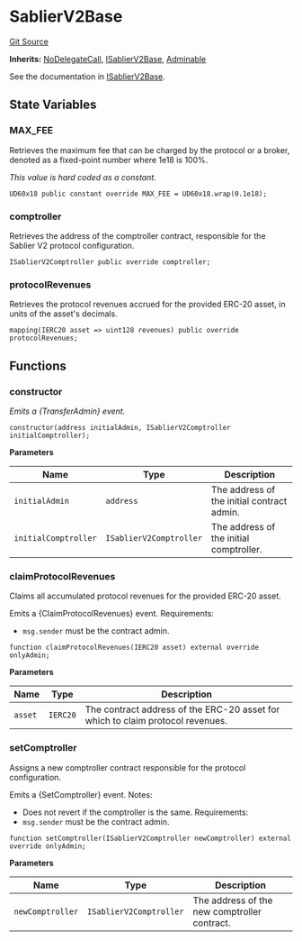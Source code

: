 # SablierV2Base

[Git Source](https://github.com/sablier-labs/v2-core/blob/a4bf69cf7024006b9a324eef433f20b74597eaaf/src/abstracts/SablierV2Base.sol)

**Inherits:** [NoDelegateCall](/docs/contracts/v2/reference/core/abstracts/abstract.NoDelegateCall.md),
[ISablierV2Base](/docs/contracts/v2/reference/core/interfaces/interface.ISablierV2Base.md),
[Adminable](/docs/contracts/v2/reference/core/abstracts/abstract.Adminable.md)

See the documentation in [ISablierV2Base](/docs/contracts/v2/reference/core/interfaces/interface.ISablierV2Base.md).

## State Variables

### MAX_FEE

Retrieves the maximum fee that can be charged by the protocol or a broker, denoted as a fixed-point number where 1e18 is
100%.

_This value is hard coded as a constant._

```solidity
UD60x18 public constant override MAX_FEE = UD60x18.wrap(0.1e18);
```

### comptroller

Retrieves the address of the comptroller contract, responsible for the Sablier V2 protocol configuration.

```solidity
ISablierV2Comptroller public override comptroller;
```

### protocolRevenues

Retrieves the protocol revenues accrued for the provided ERC-20 asset, in units of the asset's decimals.

```solidity
mapping(IERC20 asset => uint128 revenues) public override protocolRevenues;
```

## Functions

### constructor

_Emits a {TransferAdmin} event._

```solidity
constructor(address initialAdmin, ISablierV2Comptroller initialComptroller);
```

**Parameters**

| Name                 | Type                    | Description                                |
| -------------------- | ----------------------- | ------------------------------------------ |
| `initialAdmin`       | `address`               | The address of the initial contract admin. |
| `initialComptroller` | `ISablierV2Comptroller` | The address of the initial comptroller.    |

### claimProtocolRevenues

Claims all accumulated protocol revenues for the provided ERC-20 asset.

Emits a {ClaimProtocolRevenues} event. Requirements:

- `msg.sender` must be the contract admin.

```solidity
function claimProtocolRevenues(IERC20 asset) external override onlyAdmin;
```

**Parameters**

| Name    | Type     | Description                                                                    |
| ------- | -------- | ------------------------------------------------------------------------------ |
| `asset` | `IERC20` | The contract address of the ERC-20 asset for which to claim protocol revenues. |

### setComptroller

Assigns a new comptroller contract responsible for the protocol configuration.

Emits a {SetComptroller} event. Notes:

- Does not revert if the comptroller is the same. Requirements:
- `msg.sender` must be the contract admin.

```solidity
function setComptroller(ISablierV2Comptroller newComptroller) external override onlyAdmin;
```

**Parameters**

| Name             | Type                    | Description                                  |
| ---------------- | ----------------------- | -------------------------------------------- |
| `newComptroller` | `ISablierV2Comptroller` | The address of the new comptroller contract. |
